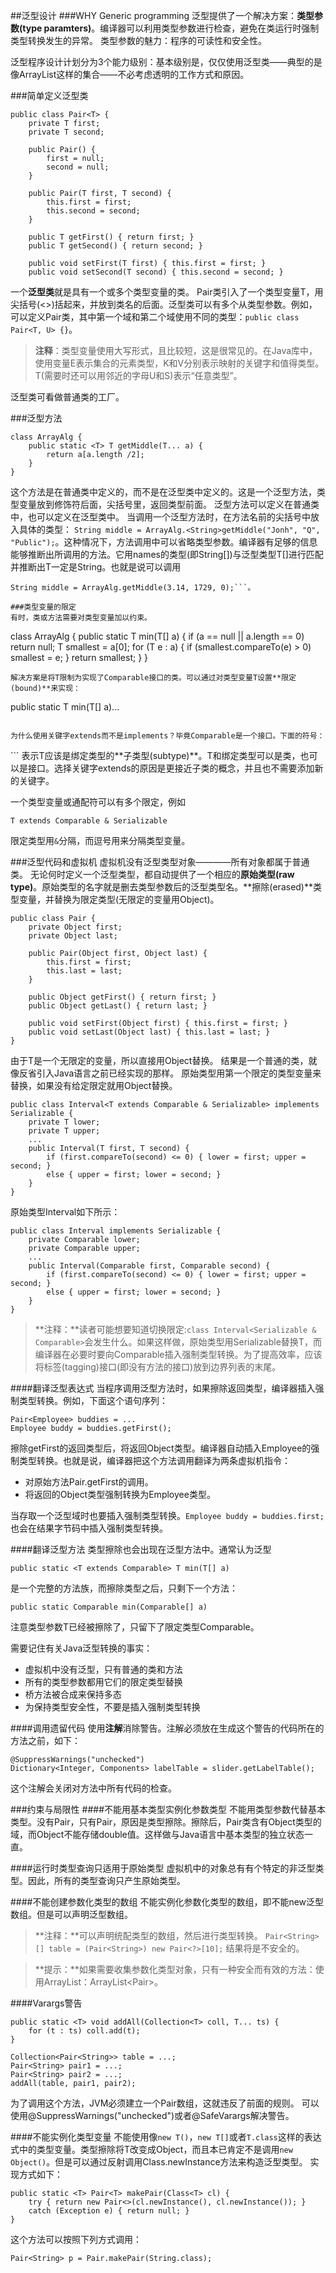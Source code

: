 ##泛型设计
###WHY
Generic programming
泛型提供了一个解决方案：**类型参数(type paramters)**。编译器可以利用类型参数进行检查，避免在类运行时强制类型转换发生的异常。
类型参数的魅力：程序的可读性和安全性。

泛型程序设计计划分为3个能力级别：基本级别是，仅仅使用泛型类——典型的是像ArrayList这样的集合——不必考虑透明的工作方式和原因。

###简单定义泛型类

```
public class Pair<T> {
    private T first;
    private T second;
    
    public Pair() {
        first = null;
        second = null;
    }
    
    public Pair(T first, T second) {
        this.first = first;
        this.second = second;
    }
    
    public T getFirst() { return first; }
    public T getSecond() { return second; }
    
    public void setFirst(T first) { this.first = first; }
    public void setSecond(T second) { this.second = second; }
```

一个**泛型类**就是具有一个或多个类型变量的类。
Pair类引入了一个类型变量T，用尖括号(<>)括起来，并放到类名的后面。泛型类可以有多个从类型参数。例如，可以定义Pair类，其中第一个域和第二个域使用不同的类型：```public class Pair<T, U> {}```。

> **注释**：类型变量使用大写形式，且比较短，这是很常见的。在Java库中，使用变量E表示集合的元素类型，K和V分别表示映射的关键字和值得类型。T(需要时还可以用邻近的字母U和S)表示“任意类型”。

泛型类可看做普通类的工厂。

###泛型方法

```
class ArrayAlg {
    public static <T> T getMiddle(T... a) {
        return a[a.length /2];
    }
}
```
这个方法是在普通类中定义的，而不是在泛型类中定义的。这是一个泛型方法，类型变量放到修饰符后面，尖括号里，返回类型前面。
泛型方法可以定义在普通类中，也可以定义在泛型类中。
当调用一个泛型方法时，在方法名前的尖括号中放入具体的类型：
```String middle = ArrayAlg.<String>getMiddle("Jonh", "Q", "Public");```。这种情况下，方法调用中可以省略<String>类型参数。编译器有足够的信息能够推断出所调用的方法。它用names的类型(即String[])与泛型类型T[]进行匹配并推断出T一定是String。也就是说可以调用
```
String middle = ArrayAlg.getMiddle(3.14, 1729, 0);```。

###类型变量的限定
有时，类或方法需要对类型变量加以约束。

```
class ArrayAlg {
    public static <T extends Comparable> T min(T[] a) {
        if (a == null || a.length == 0) return null;
        T smallest = a[0];
        for (T e : a) {
            if (smallest.compareTo(e) > 0) smallest = e;
        }
        return smallest;
    }
}
```
解决方案是将T限制为实现了Comparable接口的类。可以通过对类型变量T设置**限定(bound)**来实现：

```
public static <T extends Comparable> T min(T[] a)...
```

为什么使用关键字extends而不是implements？毕竟Comparable是一个接口。下面的符号：

```
<T extends BoundingType>
```
表示T应该是绑定类型的**子类型(subtype)**。T和绑定类型可以是类，也可以是接口。选择关键字extends的原因是更接近子类的概念，并且也不需要添加新的关键字。

一个类型变量或通配符可以有多个限定，例如

```
T extends Comparable & Serializable
```
限定类型用```&```分隔，而逗号用来分隔类型变量。

###泛型代码和虚拟机
虚拟机没有泛型类型对象————所有对象都属于普通类。
无论何时定义一个泛型类型，都自动提供了一个相应的**原始类型(raw type)**。原始类型的名字就是删去类型参数后的泛型类型名。**擦除(erased)**类型变量，并替换为限定类型(无限定的变量用Object)。

```
public class Pair {
    private Object first;
    private Object last;
    
    public Pair(Object first, Object last) {
        this.first = first;
        this.last = last;
    }
    
    public Object getFirst() { return first; }
    public Object getLast() { return last; }
    
    public void setFirst(Object first) { this.first = first; }
    public void setLast(Object last) { this.last = last; }
}
```
由于T是一个无限定的变量，所以直接用Object替换。
结果是一个普通的类，就像反省引入Java语言之前已经实现的那样。
原始类型用第一个限定的类型变量来替换，如果没有给定限定就用Object替换。

```
public class Interval<T extends Comparable & Serializable> implements Serializable {
    private T lower;
    private T upper;
    ...
    public Interval(T first, T second) {
        if (first.compareTo(second) <= 0) { lower = first; upper = second; }
        else { upper = first; lower = second; }
	}
}
```
原始类型Interval如下所示：

```
public class Interval implements Serializable {
    private Comparable lower;
    private Comparable upper;
    ...
    public Interval(Comparable first, Comparable second) {
        if (first.compareTo(second) <= 0) { lower = first; upper = second; }
        else { upper = first; lower = second; }
	}
}
```
> **注释：**读者可能想要知道切换限定:```class Interval<Serializable & Comparable>```会发生什么。如果这样做，原始类型用Serializable替换T，而编译器在必要时要向Comparable插入强制类型转换。为了提高效率，应该将标签(tagging)接口(即没有方法的接口)放到边界列表的末尾。

####翻译泛型表达式
当程序调用泛型方法时，如果擦除返回类型，编译器插入强制类型转换。例如，下面这个语句序列：

```
Pair<Employee> buddies = ...
Employee buddy = buddies.getFirst();
```
擦除getFirst的返回类型后，将返回Object类型。编译器自动插入Employee的强制类型转换。也就是说，编译器把这个方法调用翻译为两条虚拟机指令：

- 对原始方法Pair.getFirst的调用。
- 将返回的Object类型强制转换为Employee类型。

当存取一个泛型域时也要插入强制类型转换。```Employee buddy = buddies.first;```也会在结果字节码中插入强制类型转换。

####翻译泛型方法
类型擦除也会出现在泛型方法中。通常认为泛型

```
public static <T extends Comparable> T min(T[] a)
```
是一个完整的方法族，而擦除类型之后，只剩下一个方法：

```
public static Comparable min(Comparable[] a)
```
注意类型参数T已经被擦除了，只留下了限定类型Comparable。

需要记住有关Java泛型转换的事实：

- 虚拟机中没有泛型，只有普通的类和方法
- 所有的类型参数都用它们的限定类型替换
- 桥方法被合成来保持多态
- 为保持类型安全性，不要是插入强制类型转换

####调用遗留代码
使用**注解**消除警告。注解必须放在生成这个警告的代码所在的方法之前，如下：

```
@SuppressWarnings("unchecked")
Dictionary<Integer, Components> labelTable = slider.getLabelTable();
```
这个注解会关闭对方法中所有代码的检查。

###约束与局限性
####不能用基本类型实例化参数类型
不能用类型参数代替基本类型。没有Pair<double>，只有Pair<Double>，原因是类型擦除。擦除后，Pair类含有Object类型的域，而Object不能存储double值。这样做与Java语言中基本类型的独立状态一直。

####运行时类型查询只适用于原始类型
虚拟机中的对象总有有个特定的非泛型类型。因此，所有的类型查询只产生原始类型。

####不能创建参数化类型的数组
不能实例化参数化类型的数组，即不能new泛型数组。但是可以声明泛型数组。
> **注释：**可以声明统配类型的数组，然后进行类型转换。
> ```Pair<String>[] table = (Pair<String>) new Pair<?>[10];```
> 结果将是不安全的。

> **提示：**如果需要收集参数化类型对象，只有一种安全而有效的方法：使用ArrayList：ArrayList<Pair<String>>。

####Varargs警告

```
public static <T> void addAll(Collection<T> coll, T... ts) {
    for (t : ts) coll.add(t);
}

Collection<Pair<String>> table = ...;
Pair<String> pair1 = ...;
Pair<String> pair2 = ...;
addAll(table, pair1, pair2);
```
为了调用这个方法，JVM必须建立一个Pair<String>数组，这就违反了前面的规则。
可以使用@SuppressWarnings("unchecked")或者@SafeVarargs解决警告。

####不能实例化类型变量
不能使用像```new T()```，```new T[]```或者```T.class```这样的表达式中的类型变量。类型擦除将T改变成Object，而且本已肯定不是调用```new Object()```。但是可以通过反射调用Class.newInstance方法来构造泛型类型。
实现方式如下：

```
public static <T> Pair<T> makePair(Class<T> cl) {
    try { return new Pair<>(cl.newInstance(), cl.newInstance()); }
    catch (Exception e) { return null; }
}
```
这个方法可以按照下列方式调用：

```
Pair<String> p = Pair.makePair(String.class);
```
